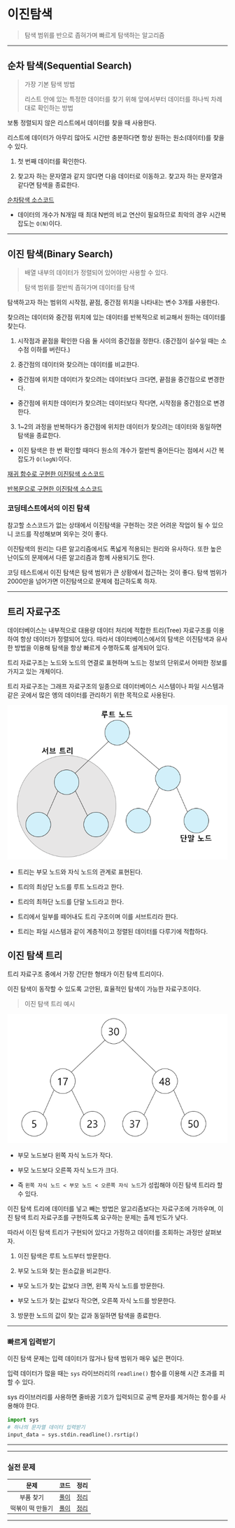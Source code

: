 # 이진탐색

> 탐색 범위를 반으로 좁혀가며 빠르게 탐색하는 알고리즘

---

## 순차 탐색(Sequential Search)

> 가장 기본 탐색 방법
>
> 리스트 안에 있는 특정한 데이터를 찾기 위해 앞에서부터 데이터를 하나씩 차례대로 확인하는 방법

보통 정렬되지 않은 리스트에서 데이터를 찾을 때 사용한다.

리스트에 데이터가 아무리 많아도 시간만 충분하다면 항상 원하는 원소(데이터)를 찾을 수 있다.

1. 첫 번째 데이터를 확인한다.

2. 찾고자 하는 문자열과 같지 않다면 다음 데이터로 이동하고. 찾고자 하는 문자열과 같다면 탐색을 종료한다.

[순차탐색 소스코드](./example/ex6_sequential.py)

- 데이터의 개수가 N개일 때 최대 N번의 비교 연산이 필요하므로 최악의 경우 시간복잡도는 `O(N)`이다.

---

## 이진 탐색(Binary Search)

> 배열 내부의 데이터가 정렬되어 있어야만 사용할 수 있다.
>
> 탐색 범위를 절반씩 좁혀가며 데이터를 탐색

탐색하고자 하는 범위의 시작점, 끝점, 중간점 위치을 나타내는 변수 3개를 사용한다.

찾으려는 데이터와 중간점 위치에 있는 데이터를 반복적으로 비교해서 원하는 데이터를 찾는다.

1. 시작점과 끝점을 확인한 다음 둘 사이의 중간점을 정한다. (중간점이 실수일 때는 소수점 이하를 버린다.)

2. 중간점의 데이터와 찾으려는 데이터를 비교한다.

- 중간점에 위치한 데이터가 찾으려는 데이터보다 크다면, 끝점을 중간점으로 변경한다.

- 중간점에 위치한 데이터가 찾으려는 데이터보다 작다면, 시작점을 중간점으로 변경한다.

3. 1~2의 과정을 반복하다가 중간점에 위치한 데이터가 찾으려는 데이터와 동일하면 탐색을 종료한다.

- 이진 탐색은 한 번 확인할 때마다 원소의 개수가 절반씩 줄어든다는 점에서 시간 복잡도가 `O(logN)`이다.

[재귀 함수로 구현한 이진탐색 소스코드](./example/ex6_binary_recursion.py)

[반복문으로 구현한 이진탐색 소스코드](./example/ex6_binary_iteration.py)

### 코딩테스트에서의 이진 탐색

참고할 소스코드가 없는 상태에서 이진탐색을 구현하는 것은 어려운 작업이 될 수 있으니 코드를 작성해보며 외우는 것이 좋다.

이진탐색의 원리는 다른 알고리즘에서도 폭넓게 적용되는 원리와 유사하다. 또한 높은 난이도의 문제에서 다른 알고리즘과 함께 사용되기도 한다.

코딩 테스트에서 이진 탐색은 탐색 범위가 큰 상황에서 접근하는 것이 좋다. 탐색 범위가 2000만을 넘어가면 이진탐색으로 문제에 접근하도록 하자.

---

## 트리 자료구조

데이터베이스는 내부적으로 대용량 데이터 처리에 적합한 트리(Tree) 자료구조를 이용하여 항상 데이터가 정렬되어 있다. 따라서 데이터베이스에서의 탐색은 이진탐색과 유사한 방법을 이용해 탐색을 항상 빠르게 수행하도록 설계되어 있다.

트리 자료구조는 노드와 노드의 연결로 표현하며 노드는 정보의 단위로서 어떠한 정보를 가지고 있는 개체이다.

트리 자료구조는 그래프 자료구조의 일종으로 데이터베이스 시스템이나 파일 시스템과 같은 곳에서 많은 엥의 데이터를 관리하기 위한 목적으로 사용된다.

![트리](./images/tree.png)

- 트리는 부모 노드와 자식 노드의 관계로 표현된다.

- 트리의 최상단 노드를 루트 노드라고 한다.

- 트리의 최하단 노드를 단말 노드라고 한다.

- 트리에서 일부를 떼어내도 트리 구조이며 이를 서브트리라 한다.

- 트리는 파일 시스템과 같이 계층적이고 정렬된 데이터를 다루기에 적합하다.

## 이진 탐색 트리

트리 자료구조 중에서 가장 간단한 형태가 이진 탐색 트리이다.

이진 탐색이 동작할 수 있도록 고안된, 효율적인 탐색이 가능한 자료구조이다.

> 이진 탐색 트리 예시

![이진탐색트리예시](./images/tree_binary.png)

- 부모 노드보다 왼쪽 자식 노드가 작다.

- 부모 노드보다 오른쪽 자식 노드가 크다.

- 즉 `왼쪽 자식 노드 < 부모 노드 < 오른쪽 자식 노드`가 성립해야 이진 탐색 트리라 할 수 있다.

이진 탐색 트리에 데이터를 넣고 빼는 방법은 알고리즘보다는 자료구조에 가까우며, 이진 탐색 트리 자료구조를 구현하도록 요구하는 문제는 출제 빈도가 낮다.

따라서 이진 탐색 트리가 구현되어 있다고 가정하고 데이터를 조회하는 과정만 살펴보자.

1. 이진 탐색은 루트 노드부터 방문한다.

2. 부모 노드와 찾는 원소값을 비교한다.

- 부모 노드가 찾는 값보다 크면, 왼쪽 자식 노드를 방문한다.

- 부모 노드가 찾는 값보다 작으면, 오른쪽 자식 노드를 방문한다.

3. 방문한 노드의 값이 찾는 값과 동일하면 탐색을 종료한다.

---

### 빠르게 입력받기

이진 탐색 문제는 입력 데이터가 많거나 탐색 범위가 매우 넓은 편이다.

입력 데이터가 많을 때는 `sys` 라이브러리의 `readline()` 함수를 이용해 시간 초과를 피할 수 있다.

sys 라이브러리를 사용하면 줄바꿈 기호가 입력되므로 공백 문자를 제거하는 함수를 사용해야 한다.

```python
import sys
# 하나의 문자열 데이터 입력받기
input_data = sys.stdin.readline().rsrtip()
```

---

---

### 실전 문제

|       문제       |           코드           |             정리             |
| :--------------: | :----------------------: | :--------------------------: |
|    부품 찾기     | [풀이](./example/6-1.py) | [정리](./example/6-1_sol.md) |
| 떡볶이 떡 만들기 | [풀이](./example/6-2.py) | [정리](./example/6-2_sol.md) |

---
